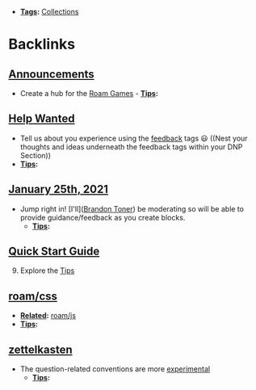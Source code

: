 - **[Tags](<Tags.md>):** [Collections](<Collections.md>)

# Backlinks
## [Announcements](<Announcements.md>)
- Create a hub for the [Roam Games](<Roam Games.md>)
        - **[Tips](<Tips.md>):**

## [Help Wanted](<Help Wanted.md>)
- Tell us about you experience using the [feedback](<feedback.md>) tags 😃 ((Nest your thoughts and ideas underneath the feedback tags within your DNP Section))
- **[Tips](<Tips.md>):**

## [January 25th, 2021](<January 25th, 2021.md>)
- Jump right in! [I'll]([Brandon Toner](<Brandon Toner.md>)) be moderating so will be able to provide guidance/feedback as you create blocks.
    - **[Tips](<Tips.md>):**

## [Quick Start Guide](<Quick Start Guide.md>)
9. Explore the [Tips](<Tips.md>)

## [roam/css](<roam/css.md>)
- **[Related](<Related.md>):** [roam/js](<roam/js.md>)
- **[Tips](<Tips.md>):**

## [zettelkasten](<zettelkasten.md>)
- The question-related conventions are more [experimental]([Experiments](<Experiments.md>))
    - **[Tips](<Tips.md>):**

